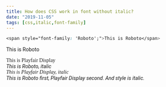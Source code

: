 ```yaml
---
title: How does CSS work in font without italic?
date: "2019-11-05"
tags: [css,italic,font-family]
---
```

<head>
<style>
@import url('https://fonts.googleapis.com/css?family=Playfair+Display:400,400i|Roboto&display=swap');
</style>
</head>

```css
<span style="font-family: 'Roboto';">This is Roboto</span>
```
<span style="font-family: 'Roboto';">This is Roboto</span>
<div style="font-family: 'Playfair Display'">This is Playfair Display</div>
<div style="font-family: 'Roboto'; font-style: italic;">This is Roboto, italic</div>
<div style="font-family: 'Playfair Display'; font-style: italic;">This is Playfair Display, italic</div>
<div style="font-family: 'Roboto', 'Playfair Display'; font-style: italic;">This is Roboto first, Playfair Display second. And style is italic.</div>
